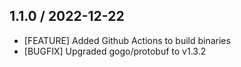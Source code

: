 ## 1.1.0 / 2022-12-22

- [FEATURE] Added Github Actions to build binaries
- [BUGFIX] Upgraded gogo/protobuf to v1.3.2
